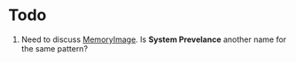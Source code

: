 # Todo

1. Need to discuss [MemoryImage](http://martinfowler.com/bliki/MemoryImage.html). Is **System
   Prevelance** another name for the same pattern?

